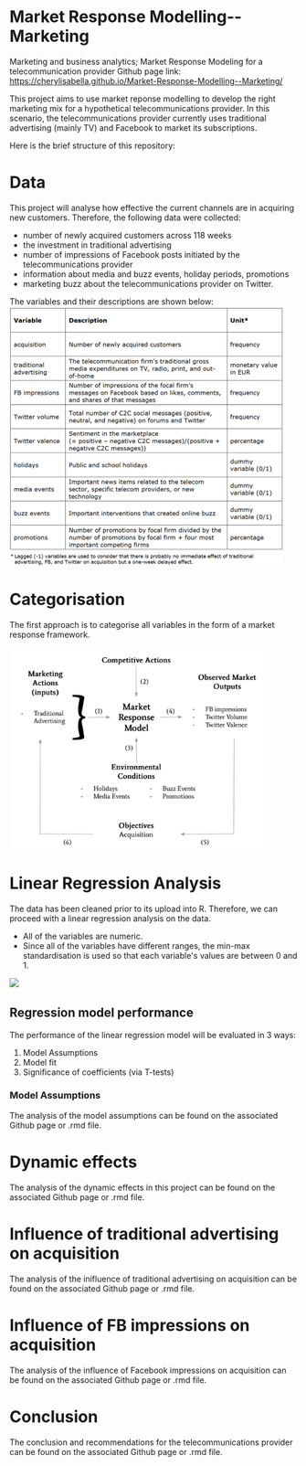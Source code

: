 # Market Response Modelling--Marketing
Marketing and business analytics;   Market Response Modeling for a telecommunication provider 
Github page link: https://cherylisabella.github.io/Market-Response-Modelling--Marketing/


This project aims to use market reponse modelling to develop the right marketing mix for a hypothetical telecommunications provider.
In this scenario, the telecommunications provider currently uses traditional advertising (mainly TV) and Facebook to market its subscriptions.

Here is the brief structure of this repository:

# Data 
This project will analyse how effective the current channels are in acquiring new customers. Therefore, the following data were collected:

- number of newly acquired customers across 118 weeks
- the investment in traditional advertising
- number of impressions of Facebook posts initiated by the telecommunications provider
- information about media and buzz events, holiday periods, promotions
- marketing buzz about the telecommunications provider on Twitter.

The variables and their descriptions are shown below:
![](mrm%20variables.png)

# Categorisation
The first approach is to categorise all variables in the form of a market response framework. 

   ![](market%20response%20framework.png)

# Linear Regression Analysis
The data has been cleaned prior to its upload into R. Therefore, we can
proceed with a linear regression analysis on the data.


- All of the variables are numeric. 
- Since all of the variables have different ranges, the min-max standardisation is used so that each variable's values are between 0 and 1.

![](mrm%20model%20results.png)

## Regression model performance

The performance of the linear regression model will be evaluated in 3
ways:

1.  Model Assumptions
2.  Model fit
3.  Significance of coefficients (via T-tests)

### Model Assumptions

The analysis of the model assumptions can be found on the associated Github page or .rmd file.


# Dynamic effects
The analysis of the dynamic effects in this project can be found on the associated Github page or .rmd file.


# Influence of traditional advertising on acquisition
The analysis of the inifluence of traditional advertising on acquisition can be found on the associated Github page or .rmd file.


# Influence of FB impressions on acquisition
The analysis of the influence of Facebook impressions on acquisition can be found on the associated Github page or .rmd file.


# Conclusion
The conclusion and recommendations for the telecommunications provider can be found on the associated Github page or .rmd file.
